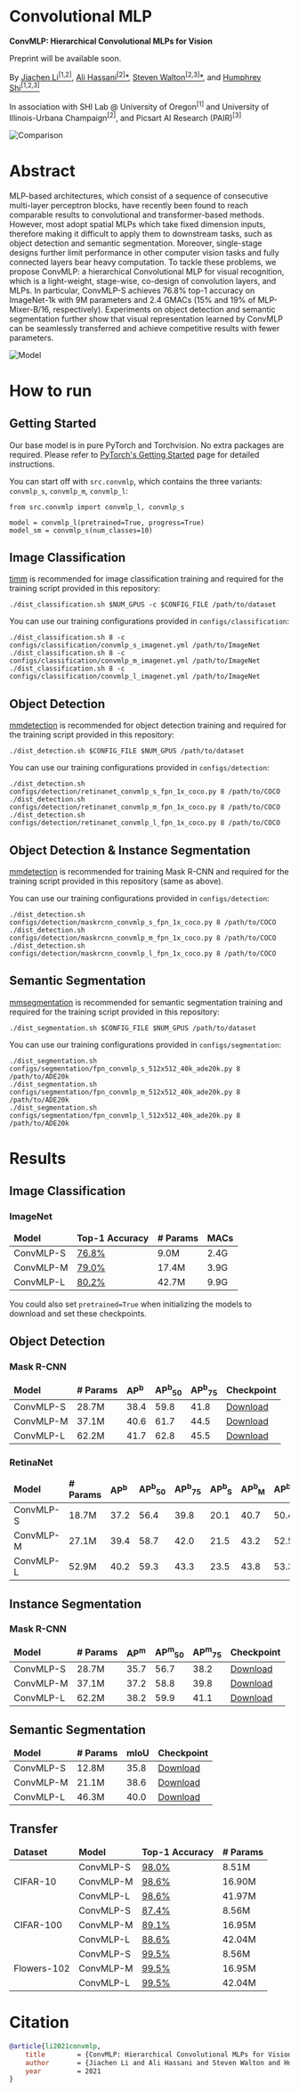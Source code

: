 # Convolutional MLP

**ConvMLP: Hierarchical Convolutional MLPs for Vision**

Preprint will be available soon.

By [Jiachen Li<sup>[1,2]</sup>](https://chrisjuniorli.github.io/),
[Ali Hassani<sup>[2]</sup><span>&#42;</span>](https://alihassanijr.com/),
[Steven Walton<sup>[2,3]</sup><span>&#42;</span>](https://stevenwalton.github.io/),
and
[Humphrey Shi<sup>[1,2,3]</sup>](https://www.humphreyshi.com/)

In association with SHI Lab @ University of Oregon<sup>[1]</sup> and 
University of Illinois-Urbana Champaign<sup>[2]</sup>, and 
Picsart AI Research (PAIR)<sup>[3]</sup>

![Comparison](images/comparison.png)


# Abstract
MLP-based architectures, which consist of a sequence of consecutive multi-layer perceptron blocks, 
have recently been found to reach comparable results to convolutional and transformer-based methods. 
However, most adopt spatial MLPs which take fixed dimension inputs, therefore making it difficult to 
apply them to downstream tasks, such as object detection and semantic segmentation. Moreover, 
single-stage designs further limit performance in other computer vision tasks and fully connected 
layers bear heavy computation. To tackle these problems, we propose ConvMLP: a hierarchical 
Convolutional MLP for visual recognition, which is a light-weight, stage-wise, co-design of 
convolution layers, and MLPs. In particular, ConvMLP-S achieves 76.8% top-1 accuracy on ImageNet-1k 
with 9M parameters and 2.4 GMACs (15% and 19% of MLP-Mixer-B/16, respectively).
Experiments on object detection and semantic segmentation further show that visual representation 
learned by ConvMLP can be seamlessly transferred and achieve competitive results with fewer parameters. 

![Model](images/model.png)


# How to run

## Getting Started

Our base model is in pure PyTorch and Torchvision. No extra packages are required.
Please refer to [PyTorch's Getting Started](https://pytorch.org/get-started/locally/) page for detailed instructions.

You can start off with `src.convmlp`, which contains the three variants: `convmlp_s`, `convmlp_m`, `convmlp_l`:
```python3
from src.convmlp import convmlp_l, convmlp_s

model = convmlp_l(pretrained=True, progress=True)
model_sm = convmlp_s(num_classes=10)
```

## Image Classification
[timm](https://github.com/rwightman/pytorch-image-models) is recommended for image classification training 
and required for the training script provided in this repository:
```shell
./dist_classification.sh $NUM_GPUS -c $CONFIG_FILE /path/to/dataset
```

You can use our training configurations provided in `configs/classification`:
```shell
./dist_classification.sh 8 -c configs/classification/convmlp_s_imagenet.yml /path/to/ImageNet
./dist_classification.sh 8 -c configs/classification/convmlp_m_imagenet.yml /path/to/ImageNet
./dist_classification.sh 8 -c configs/classification/convmlp_l_imagenet.yml /path/to/ImageNet
```


## Object Detection
[mmdetection](https://github.com/open-mmlab/mmdetection) is recommended for object detection training
and required for the training script provided in this repository:

```shell
./dist_detection.sh $CONFIG_FILE $NUM_GPUS /path/to/dataset
```

You can use our training configurations provided in `configs/detection`:

```shell
./dist_detection.sh configs/detection/retinanet_convmlp_s_fpn_1x_coco.py 8 /path/to/COCO
./dist_detection.sh configs/detection/retinanet_convmlp_m_fpn_1x_coco.py 8 /path/to/COCO
./dist_detection.sh configs/detection/retinanet_convmlp_l_fpn_1x_coco.py 8 /path/to/COCO
```

## Object Detection & Instance Segmentation
[mmdetection](https://github.com/open-mmlab/mmdetection) is recommended for training Mask R-CNN
and required for the training script provided in this repository (same as above).

You can use our training configurations provided in `configs/detection`:

```shell
./dist_detection.sh configs/detection/maskrcnn_convmlp_s_fpn_1x_coco.py 8 /path/to/COCO
./dist_detection.sh configs/detection/maskrcnn_convmlp_m_fpn_1x_coco.py 8 /path/to/COCO
./dist_detection.sh configs/detection/maskrcnn_convmlp_l_fpn_1x_coco.py 8 /path/to/COCO
```

## Semantic Segmentation
[mmsegmentation](https://github.com/open-mmlab/mmsegmentation) is recommended for semantic segmentation training
and required for the training script provided in this repository:
```shell
./dist_segmentation.sh $CONFIG_FILE $NUM_GPUS /path/to/dataset
```

You can use our training configurations provided in `configs/segmentation`:

```shell
./dist_segmentation.sh configs/segmentation/fpn_convmlp_s_512x512_40k_ade20k.py 8 /path/to/ADE20k
./dist_segmentation.sh configs/segmentation/fpn_convmlp_m_512x512_40k_ade20k.py 8 /path/to/ADE20k
./dist_segmentation.sh configs/segmentation/fpn_convmlp_l_512x512_40k_ade20k.py 8 /path/to/ADE20k
```

# Results

## Image Classification
### ImageNet
<table style="width:100%">
    <thead>
        <tr>
            <td><b>Model</b></td> 
            <td><b>Top-1 Accuracy</b></td> 
            <td><b># Params</b></td> 
            <td><b>MACs</b></td> 
        </tr>
    </thead>
    <tbody>
        <tr>
            <td>ConvMLP-S</td>
	        <td><a href="http://ix.cs.uoregon.edu/~alih/conv-mlp/checkpoints/convmlp_s_imagenet.pth" target="_blank">76.8%</a></td>
	        <td>9.0M</td>
            <td>2.4G</td>
        </tr>
        <tr>
            <td>ConvMLP-M</td>
	        <td><a href="http://ix.cs.uoregon.edu/~alih/conv-mlp/checkpoints/convmlp_m_imagenet.pth" target="_blank">79.0%</a></td>
	        <td>17.4M</td>
            <td>3.9G</td>
        </tr>
        <tr>
            <td>ConvMLP-L</td>
	        <td><a href="http://ix.cs.uoregon.edu/~alih/conv-mlp/checkpoints/convmlp_l_imagenet.pth" target="_blank">80.2%</a></td>
	        <td>42.7M</td>
            <td>9.9G</td>
        </tr>
    </tbody>
</table>

You could also set `pretrained=True` when initializing the models to download and set these checkpoints.

## Object Detection
### Mask R-CNN
<table style="width:100%">
    <thead>
        <tr>
            <td><b>Model</b></td> 
            <td><b># Params</b></td> 
            <td><b>AP<sup>b</sup></b></td> 
            <td><b>AP<sup>b</sup><sub>50</sub></b></td> 
            <td><b>AP<sup>b</sup><sub>75</sub></b></td>
            <td><b>Checkpoint</b></td> 
        </tr>
    </thead>
    <tbody>
        <tr>
            <td>ConvMLP-S</td>
	        <td>28.7M</td>
	        <td>38.4</td>
	        <td>59.8</td>
	        <td>41.8</td>
            <td><a href="http://ix.cs.uoregon.edu/~alih/conv-mlp/checkpoints/detection/maskrcnn_convmlp_s_coco.pth" target="_blank">Download</a>
        </tr>
        <tr>
            <td>ConvMLP-M</td>
	        <td>37.1M</td>
	        <td>40.6</td>
	        <td>61.7</td>
	        <td>44.5</td>
            <td><a href="http://ix.cs.uoregon.edu/~alih/conv-mlp/checkpoints/detection/maskrcnn_convmlp_m_coco.pth" target="_blank">Download</a>
        </tr>
        <tr>
            <td>ConvMLP-L</td>
	        <td>62.2M</td>
	        <td>41.7</td>
	        <td>62.8</td>
	        <td>45.5</td>
            <td><a href="http://ix.cs.uoregon.edu/~alih/conv-mlp/checkpoints/detection/maskrcnn_convmlp_l_coco.pth" target="_blank">Download</a>
        </tr>
    </tbody>
</table>

### RetinaNet
<table style="width:100%">
    <thead>
        <tr>
            <td><b>Model</b></td> 
            <td><b># Params</b></td> 
            <td><b>AP<sup>b</sup></b></td> 
            <td><b>AP<sup>b</sup><sub>50</sub></b></td> 
            <td><b>AP<sup>b</sup><sub>75</sub></b></td> 
            <td><b>AP<sup>b</sup><sub>S</sub></b></td> 
            <td><b>AP<sup>b</sup><sub>M</sub></b></td> 
            <td><b>AP<sup>b</sup><sub>L</sub></b></td> 
            <td><b>Checkpoint</b></td> 
        </tr>
    </thead>
    <tbody>
        <tr>
            <td>ConvMLP-S</td>
	        <td>18.7M</td>
	        <td>37.2</td>
	        <td>56.4</td>
	        <td>39.8</td>
	        <td>20.1</td>
	        <td>40.7</td>
	        <td>50.4</td>
            <td><a href="http://ix.cs.uoregon.edu/~alih/conv-mlp/checkpoints/detection/retinanet_convmlp_s_coco.pth" target="_blank">Download</a>
        </tr>
        <tr>
            <td>ConvMLP-M</td>
	        <td>27.1M</td>
	        <td>39.4</td>
	        <td>58.7</td>
	        <td>42.0</td>
	        <td>21.5</td>
	        <td>43.2</td>
	        <td>52.5</td>
            <td><a href="http://ix.cs.uoregon.edu/~alih/conv-mlp/checkpoints/detection/retinanet_convmlp_m_coco.pth" target="_blank">Download</a>
        </tr>
        <tr>
            <td>ConvMLP-L</td>
	        <td>52.9M</td>
	        <td>40.2</td>
	        <td>59.3</td>
	        <td>43.3</td>
	        <td>23.5</td>
	        <td>43.8</td>
	        <td>53.3</td>
            <td><a href="http://ix.cs.uoregon.edu/~alih/conv-mlp/checkpoints/detection/retinanet_convmlp_l_coco.pth" target="_blank">Download</a>
        </tr>
    </tbody>
</table>

## Instance Segmentation
### Mask R-CNN
<table style="width:100%">
    <thead>
        <tr>
            <td><b>Model</b></td> 
            <td><b># Params</b></td>
            <td><b>AP<sup>m</sup></b></td> 
            <td><b>AP<sup>m</sup><sub>50</sub></b></td> 
            <td><b>AP<sup>m</sup><sub>75</sub></b></td> 
            <td><b>Checkpoint</b></td> 
        </tr>
    </thead>
    <tbody>
        <tr>
            <td>ConvMLP-S</td>
	        <td>28.7M</td>
	        <td>35.7</td>
	        <td>56.7</td>
	        <td>38.2</td>
            <td><a href="http://ix.cs.uoregon.edu/~alih/conv-mlp/checkpoints/detection/maskrcnn_convmlp_s_coco.pth" target="_blank">Download</a>
        </tr>
        <tr>
            <td>ConvMLP-M</td>
	        <td>37.1M</td>
	        <td>37.2</td>
	        <td>58.8</td>
	        <td>39.8</td>
            <td><a href="http://ix.cs.uoregon.edu/~alih/conv-mlp/checkpoints/detection/maskrcnn_convmlp_m_coco.pth" target="_blank">Download</a>
        </tr>
        <tr>
            <td>ConvMLP-L</td>
	        <td>62.2M</td>
	        <td>38.2</td>
	        <td>59.9</td>
	        <td>41.1</td>
            <td><a href="http://ix.cs.uoregon.edu/~alih/conv-mlp/checkpoints/detection/maskrcnn_convmlp_l_coco.pth" target="_blank">Download</a>
        </tr>
    </tbody>
</table>

## Semantic Segmentation
<table style="width:100%">
    <thead>
        <tr>
            <td><b>Model</b></td> 
            <td><b># Params</b></td> 
            <td><b>mIoU</b></td>
            <td><b>Checkpoint</b></td> 
        </tr>
    </thead>
    <tbody>
        <tr>
            <td>ConvMLP-S</td>
	        <td>12.8M</td>
            <td>35.8</td>
            <td><a href="http://ix.cs.uoregon.edu/~alih/conv-mlp/checkpoints/segmentation/sem_fpn_convmlp_s_ade20k.pth" target="_blank">Download</a>
        </tr>
        <tr>
            <td>ConvMLP-M</td>
	        <td>21.1M</td>
            <td>38.6</td>
            <td><a href="http://ix.cs.uoregon.edu/~alih/conv-mlp/checkpoints/segmentation/sem_fpn_convmlp_m_ade20k.pth" target="_blank">Download</a>
        </tr>
        <tr>
            <td>ConvMLP-L</td>
	        <td>46.3M</td>
            <td>40.0</td>
            <td><a href="http://ix.cs.uoregon.edu/~alih/conv-mlp/checkpoints/segmentation/sem_fpn_convmlp_l_ade20k.pth" target="_blank">Download</a>
        </tr>
    </tbody>
</table>

## Transfer
<table style="width:100%">
    <thead>
        <tr>
            <td><b>Dataset</b></td> 
            <td><b>Model</b></td> 
            <td><b>Top-1 Accuracy</b></td> 
            <td><b># Params</b></td>
        </tr>
    </thead>
    <tbody>
        <tr>
            <td rowspan="3">CIFAR-10</td>
            <td>ConvMLP-S</td>
	        <td><a href="http://ix.cs.uoregon.edu/~alih/conv-mlp/checkpoints/convmlp_s_cifar10.pth" target="_blank">98.0%</a></td>
	        <td>8.51M</td>
        </tr>
        <tr>
            <td>ConvMLP-M</td>
	        <td><a href="http://ix.cs.uoregon.edu/~alih/conv-mlp/checkpoints/convmlp_m_cifar10.pth" target="_blank">98.6%</a></td>
	        <td>16.90M</td>
        </tr>
        <tr>
            <td>ConvMLP-L</td>
	        <td><a href="http://ix.cs.uoregon.edu/~alih/conv-mlp/checkpoints/convmlp_l_cifar10.pth" target="_blank">98.6%</a></td>
	        <td>41.97M</td>
        </tr>
        <tr>
            <td rowspan="3">CIFAR-100</td>
            <td>ConvMLP-S</td>
	        <td><a href="http://ix.cs.uoregon.edu/~alih/conv-mlp/checkpoints/convmlp_s_cifar100.pth" target="_blank">87.4%</a></td>
	        <td>8.56M</td>
        </tr>
        <tr>
            <td>ConvMLP-M</td>
	        <td><a href="http://ix.cs.uoregon.edu/~alih/conv-mlp/checkpoints/convmlp_m_cifar100.pth" target="_blank">89.1%</a></td>
	        <td>16.95M</td>
        </tr>
        <tr>
            <td>ConvMLP-L</td>
	        <td><a href="http://ix.cs.uoregon.edu/~alih/conv-mlp/checkpoints/convmlp_l_cifar100.pth" target="_blank">88.6%</a></td>
	        <td>42.04M</td>
        </tr>
        <tr>
            <td rowspan="3">Flowers-102</td>
            <td>ConvMLP-S</td>
	        <td><a href="http://ix.cs.uoregon.edu/~alih/conv-mlp/checkpoints/convmlp_s_flowers102.pth" target="_blank">99.5%</a></td>
	        <td>8.56M</td>
        </tr>
        <tr>
            <td>ConvMLP-M</td>
	        <td><a href="http://ix.cs.uoregon.edu/~alih/conv-mlp/checkpoints/convmlp_m_flowers102.pth" target="_blank">99.5%</a></td>
	        <td>16.95M</td>
        </tr>
        <tr>
            <td>ConvMLP-L</td>
	        <td><a href="http://ix.cs.uoregon.edu/~alih/conv-mlp/checkpoints/convmlp_l_flowers102.pth" target="_blank">99.5%</a></td>
	        <td>42.04M</td>
        </tr>
    </tbody>
</table>


# Citation
```bibtex
@article{li2021convmlp,
	title        = {ConvMLP: Hierarchical Convolutional MLPs for Vision},
	author       = {Jiachen Li and Ali Hassani and Steven Walton and Humphrey Shi},
	year         = 2021
}
```
